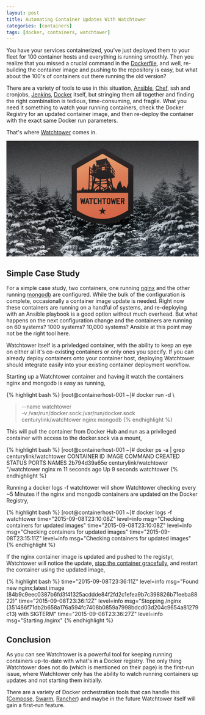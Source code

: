 ```yaml
---
layout: post
title: Automating Container Updates With Watchtower
categories: [containers]
tags: [docker, containers, watchtower]
---
```


You have your services containerized, you've just deployed them to your fleet for 100 container hosts and everything is running smoothly. Then you realize that you missed a crucial command in the [Dockerfile](https://docs.docker.com/reference/builder/), and well, re-building the container image and pushing to the repository is easy, but what about the 100's of containers out there running the old version?

There are a variety of tools to use in this situation, [Ansible](https://ansible.com), [Chef](https://www.chef.io/chef/), ssh and cronjobs, [Jenkins](https://jenkins-ci.org/), [Docker](https://www.docker.com/) itself, but stringing them all together and finding the right combination is tedious, time-consuming, and fragile. What you need it something to watch your running containers, check the Docker Registry for an updated container image, and then re-deploy the container with the exact same Docker run parameters.

That's where [Watchtower](https://labs.ctl.io/watchtower-automatic-updates-for-docker-containers/) comes in.

![Watchtower](/images/posts/watchtower.jpg)

## Simple Case Study

For a simple case study, two containers, one running [nginx](https://hub.docker.com/_/nginx/) and the other running [mongodb](https://hub.docker.com/_/mongo/) are configured. While the bulk of the configuration is complete, occasionally a container image update is needed. Right now these containers are running on a handful of systems, and re-deploying with an Ansible playbook is a good option without much overhead. But what happens on the next configuration change and the containers are running on 60 systems? 1000 systems? 10,000 systems? Ansible at this point may not be the right tool here.

Watchtower itself is a privledged container, with the ability to keep an eye on either all it's co-existing containers or only ones you specify. If you can already deploy containers onto your container host, deploying Watchtower should integrate easily into your existing container deployment workflow.

Starting up a Watchtower container and having it watch the containers nginx and mongodb is easy as running,

{% highlight bash %}
[root@containerhost-001 ~]# docker run -d \
>  --name watchtower \
>  -v /var/run/docker.sock:/var/run/docker.sock \
>  centurylink/watchtower nginx mongodb
{% endhighlight %}

This will pull the container from Docker Hub and run as a privileged container with access to the docker.sock via a mount,

{% highlight bash %}
[root@containerhost-001 ~]# docker ps -a | grep centurylink/watchtower
CONTAINER ID      IMAGE                         COMMAND                  CREATED          STATUS        PORTS    NAMES
2b794d39a65e      centurylink/watchtower        "/watchtower nginx m     11 seconds ago   Up 9 seconds            watchtower
{% endhighlight %}

Running a docker logs -f watchtower will show Watchtower checking every ~5 Minutes if the nginx and mongodb containers are updated on the Docker Registry,

{% highlight bash %}
[root@containerhost-001 ~]# docker logs -f watchtower
time="2015-09-08T23:10:08Z" level=info msg="Checking containers for updated images"
time="2015-09-08T23:10:08Z" level=info msg="Checking containers for updated images"
time="2015-09-08T23:15:11Z" level=info msg="Checking containers for updated images"
{% endhighlight %}

If the nginx container image is updated and pushed to the registyr, Watchtower will notice the update, [stop the container gracefully](https://labs.ctl.io/gracefully-stopping-docker-containers/), and restart the container using the updated image,

{% highlight bash %}
time="2015-09-08T23:36:11Z" level=info msg="Found new nginx;latest image (84b9c9eec0387b6fd3f41325acddde84f2fd2c1efea9b7c398826b71eeba8822)"
time="2015-09-08T23:36:12Z" level=info msg="Stopping /nginx (351486f71db2b658a176a594fc7408b0859a7998bdcd03d204c9654a81279c13) with SIGTERM"
time="2015-09-08T23:36:27Z" level=info msg="Starting /nginx"
{% endhighlight %}

## Conclusion
As you can see Watchtower is a powerful tool for keeping running containers up-to-date with what's in a Docker registry. The only thing Watchtower does not do (which is mentioned on their page) is the first-run issue, where Watchtower only has the ability to watch running containers up updates and not starting them initially.

There are a variety of Docker orchestration tools that can handle this ([Compose](https://docs.docker.com/compose/), [Swarm](https://docs.docker.com/swarm/), [Rancher](http://rancher.com/)) and maybe in the future Watchtower itself will gain a first-run feature.
